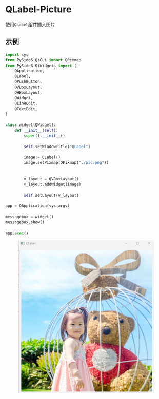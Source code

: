 # QLabel-Picture

使用`QLabel`组件插入图片

## 示例

```python
import sys
from PySide6.QtGui import QPixmap
from PySide6.QtWidgets import (
    QApplication,
    QLabel,
    QPushButton,
    QVBoxLayout,
    QHBoxLayout,
    QWidget,
    QLineEdit,
    QTextEdit,
)

class widget(QWidget):
    def __init__(self):
        super().__init__()

        self.setWindowTitle("QLabel")

        image = QLabel()
        image.setPixmap(QPixmap("./pic.png"))


        v_layout = QVBoxLayout()
        v_layout.addWidget(image)

        self.setLayout(v_layout)

app = QApplication(sys.argv)

messagebox = widget()
messagebox.show()

app.exec()
```

<figure><img src=".gitbook/assets/image (1) (1).png" alt=""><figcaption></figcaption></figure>
